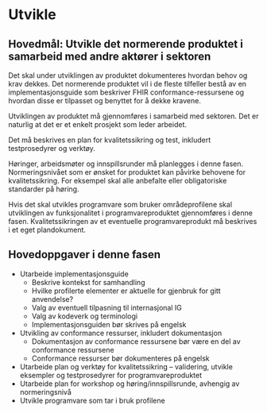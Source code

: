# Utvikle

## Hovedmål: Utvikle det normerende produktet i samarbeid med andre aktører i sektoren

Det skal under utviklingen av produktet dokumenteres hvordan behov og krav dekkes. Det normerende produktet vil i de fleste tilfeller bestå av en implementasjonsguide som beskriver FHIR conformance-ressursene og hvordan disse er tilpasset og benyttet for å dekke kravene.

Utviklingen av produktet må gjennomføres i samarbeid med sektoren. Det er naturlig at det er et enkelt prosjekt som leder arbeidet.

Det må beskrives en plan for kvalitetssikring og test, inkludert testprosedyrer og verktøy.

Høringer, arbeidsmøter og innspillsrunder må planlegges i denne fasen. Normeringsnivået som er ønsket for produktet kan påvirke behovene for kvalitetssikring. For eksempel skal alle anbefalte eller obligatoriske standarder på høring.

Hvis det skal utvikles programvare som bruker områdeprofilene skal utviklingen av funksjonalitet i programvareproduktet gjennomføres i denne fasen. Kvalitetssikringen av et eventuelle programvareprodukt må beskrives i et eget plandokument.

## Hovedoppgaver i denne fasen

* Utarbeide implementasjonsguide
  * Beskrive kontekst for samhandling
  * Hvilke profilerte elementer er aktuelle for gjenbruk for gitt anvendelse?
  * Valg av eventuell tilpasning til internasjonal IG
  * Valg av kodeverk og terminologi
  * Implementasjonsguiden bør skrives på engelsk
* Utvikling av conformance ressurser, inkludert dokumentasjon
  * Dokumentasjon av conformance ressursene bør være en del av conformance ressursene
  * Conformance ressurser bør dokumenteres på engelsk
* Utarbeide plan og verktøy for kvalitetssikring – validering, utvikle eksempler og testprosedyrer for programvareproduktet
* Utarbeide plan for workshop og høring/innspillsrunde, avhengig av normeringsnivå
* Utvikle programvare som tar i bruk profilene
